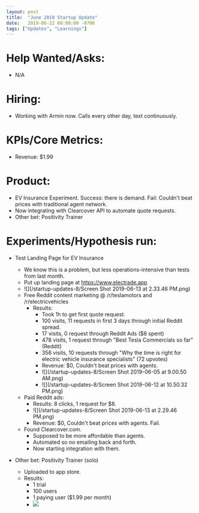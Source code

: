 ```yaml
---
layout: post
title:  "June 2019 Startup Update"
date:   2019-06-22 08:00:00 -0700
tags: ["Updates", "Learnings"]
---
```


# Help Wanted/Asks:
* N/A

# Hiring: 
* Working with Armin now. Calls every other day, text continuously.

# KPIs/Core Metrics:
* Revenue: $1.99

# Product:
* EV Insurance Experiment. Success: there is demand. Fail: Couldn't beat prices with traditional agent network.
* Now integrating with Clearcover API to automate quote requests.
* Other bet: Positivity Trainer



# Experiments/Hypothesis run:

* Test Landing Page for EV Insurance
	* We know this is a problem, but less operations-intensive than tests from last month.
	* Put up landing page at https://www.electrade.app
	* ![](/startup-updates-8/Screen Shot 2019-06-13 at 2.33.46 PM.png)
	* Free Reddit content marketing @ /r/teslamotors and /r/electricvehicles
		* Results: 
			* Took 1h to get first quote request.
			* 100 visits, 11 requests in first 3 days through initial Reddit spread.
			* 17 visits, 0 request through Reddit Ads ($8 spent)
			* 478 visits, 1 request through "Best Tesla Commercials so far" (Reddit)
			* 356 visits, 10 requests through "Why the time is right for electric vehicle insurance specialists" (72 upvotes)
			* Revenue: $0, Couldn't beat prices with agents.
			* ![](/startup-updates-8/Screen Shot 2019-06-05 at 9.00.50 AM.png)
			* ![](/startup-updates-8/Screen Shot 2019-06-12 at 10.50.32 PM.png)
	* Paid Reddit ads:
		* Results: 8 clicks, 1 request for $8.
		* ![](/startup-updates-8/Screen Shot 2019-06-13 at 2.29.46 PM.png)
		* Revenue: $0, Couldn't beat prices with agents. Fail.
	* Found Clearcover.com. 
		* Supposed to be more affordable than agents.
		* Automated so no emailing back and forth.
		* Now starting integration with them.


	
	


* Other bet: Positivity Trainer (solo)
	* Uploaded to app store.
	* Results: 
		* 1 trial
		* 100 users
		* 1 paying user ($1.99 per month)
		* ![](/projects/demo_positivity.jpg)

